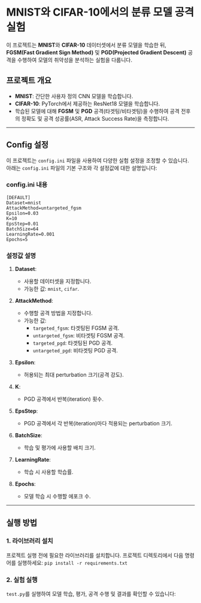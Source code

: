 # MNIST와 CIFAR-10에서의 분류 모델 공격 실험

이 프로젝트는 **MNIST**와 **CIFAR-10** 데이터셋에서 분류 모델을 학습한 뒤, **FGSM(Fast Gradient Sign Method)** 및 **PGD(Projected Gradient Descent)** 공격을 수행하여 모델의 취약성을 분석하는 실험을 다룹니다. 

## 프로젝트 개요
- **MNIST**: 간단한 사용자 정의 CNN 모델을 학습합니다.
- **CIFAR-10**: PyTorch에서 제공하는 ResNet18 모델을 학습합니다.
- 학습된 모델에 대해 **FGSM** 및 **PGD** 공격(타겟팅/비타겟팅)을 수행하여 공격 전후의 정확도 및 공격 성공률(ASR, Attack Success Rate)을 측정합니다.

---

## Config 설정
이 프로젝트는 `config.ini` 파일을 사용하여 다양한 실험 설정을 조정할 수 있습니다. 아래는 `config.ini` 파일의 기본 구조와 각 설정값에 대한 설명입니다:

### **config.ini 내용**
```
[DEFAULT]
Dataset=mnist
AttackMethod=untargeted_fgsm
Epsilon=0.03
K=10
EpsStep=0.01
BatchSize=64
LearningRate=0.001
Epochs=5
```




### **설정값 설명**
1. **Dataset**:
   - 사용할 데이터셋을 지정합니다.
   - 가능한 값: `mnist`, `cifar`.

2. **AttackMethod**:
   - 수행할 공격 방법을 지정합니다.
   - 가능한 값:
     - `targeted_fgsm`: 타겟팅된 FGSM 공격.
     - `untargeted_fgsm`: 비타겟팅 FGSM 공격.
     - `targeted_pgd`: 타겟팅된 PGD 공격.
     - `untargeted_pgd`: 비타겟팅 PGD 공격.

3. **Epsilon**:
   - 허용되는 최대 perturbation 크기(공격 강도).

4. **K**:
   - PGD 공격에서 반복(iteration) 횟수.

5. **EpsStep**:
   - PGD 공격에서 각 반복(iteration)마다 적용되는 perturbation 크기.

6. **BatchSize**:
   - 학습 및 평가에 사용할 배치 크기.

7. **LearningRate**:
   - 학습 시 사용할 학습률.

8. **Epochs**:
   - 모델 학습 시 수행할 에포크 수.

---

## 실행 방법

### 1. 라이브러리 설치 
프로젝트 실행 전에 필요한 라이브러리를 설치합니다. 프로젝트 디렉토리에서 다음 명령어를 실행하세요:
`pip install -r requirements.txt`


### 2. 실험 실행
`test.py`를 실행하여 모델 학습, 평가, 공격 수행 및 결과를 확인할 수 있습니다:


